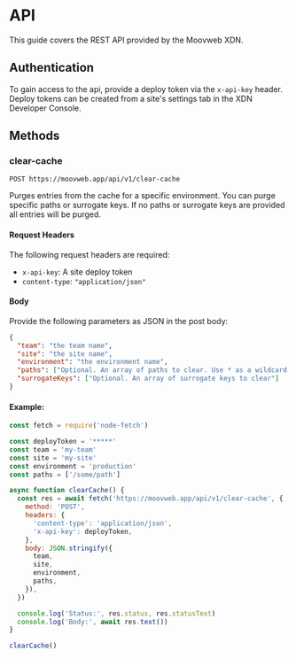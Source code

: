 # API

This guide covers the REST API provided by the Moovweb XDN.

## Authentication

To gain access to the api, provide a deploy token via the `x-api-key` header. Deploy tokens can be created from a site's settings tab in the XDN Developer Console.

## Methods

### clear-cache

`POST https://moovweb.app/api/v1/clear-cache`

Purges entries from the cache for a specific environment.  You can purge specific paths or surrogate keys.  If no paths or surrogate keys are provided all entries will be purged.

#### Request Headers

The following request headers are required:

* `x-api-key`: A site deploy token 
* `content-type`: `"application/json"`

#### Body

Provide the following parameters as JSON in the post body:

```json
{
  "team": "the team name",
  "site": "the site name",
  "environment": "the environment name",
  "paths": ["Optional. An array of paths to clear. Use * as a wildcard."],
  "surrogateKeys": ["Optional. An array of surrogate keys to clear"]
}
```

#### Example:

```js
const fetch = require('node-fetch')

const deployToken = '*****'
const team = 'my-team'
const site = 'my-site'
const environment = 'production'
const paths = ['/some/path']

async function clearCache() {
  const res = await fetch('https://moovweb.app/api/v1/clear-cache', {
    method: 'POST',
    headers: {
      'content-type': 'application/json',
      'x-api-key': deployToken,
    },
    body: JSON.stringify({
      team,
      site,
      environment,
      paths,
    }),
  })

  console.log('Status:', res.status, res.statusText)
  console.log('Body:', await res.text())
}

clearCache()
```
